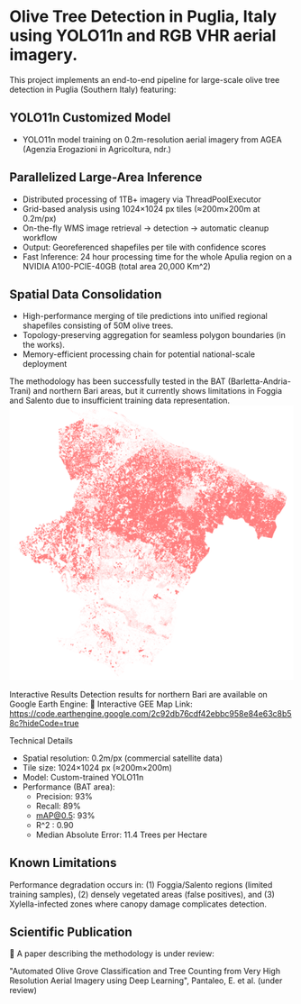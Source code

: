 # Olive Tree Detection in Puglia, Italy using YOLO11n and RGB VHR aerial imagery.

This project implements an end-to-end pipeline for large-scale olive tree detection in Puglia (Southern Italy) featuring:
 ## YOLO11n Customized Model
 - YOLO11n model training on 0.2m-resolution aerial imagery from AGEA (Agenzia Erogazioni in Agricoltura, ndr.)
## Parallelized Large-Area Inference
 - Distributed processing of 1TB+ imagery via ThreadPoolExecutor
 - Grid-based analysis using 1024×1024 px tiles (≈200m×200m at 0.2m/px)
 - On-the-fly WMS image retrieval → detection → automatic cleanup workflow
 - Output: Georeferenced shapefiles per tile with confidence scores
 - Fast Inference: 24 hour processing time for the whole Apulia region on a NVIDIA A100-PCIE-40GB (total area 20,000 Km^2)
## Spatial Data Consolidation
 - High-performance merging of tile predictions into unified regional shapefiles consisting of 50M olive trees.
 - Topology-preserving aggregation for seamless polygon boundaries (in the works).
 - Memory-efficient processing chain for potential national-scale deployment

The methodology has been successfully tested in the BAT (Barletta-Andria-Trani) and northern Bari areas, but it currently shows limitations in Foggia and Salento due to insufficient training data representation.
![Esempio di rilevamento ulivi](assets/YOLO_BAT.png) <!-- Aggiungi una foto esemplificativa se disponibile -->

Interactive Results
Detection results for northern Bari are available on Google Earth Engine:
🔗 Interactive GEE Map Link:
https://code.earthengine.google.com/2c92db76cdf42ebbc958e84e63c8b58c?hideCode=true

Technical Details
- Spatial resolution: 0.2m/px (commercial satellite data)
- Tile size: 1024×1024 px (≈200m×200m)
- Model: Custom-trained YOLO11n
- Performance (BAT area):
    - Precision: 93%
    - Recall: 89%
    - mAP@0.5: 93%
    - R^2 : 0.90
    - Median Absolute Error: 11.4 Trees per Hectare

## Known Limitations
Performance degradation occurs in: (1) Foggia/Salento regions (limited training samples), (2) densely vegetated areas (false positives), and (3) Xylella-infected zones where canopy damage complicates detection. 

## Scientific Publication
📄 A paper describing the methodology is under review:

"Automated Olive Grove Classification and Tree Counting from Very High Resolution Aerial Imagery using Deep Learning", Pantaleo, E. et al. (under review)
